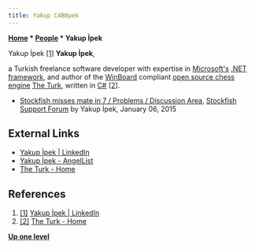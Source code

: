 ```yaml
---
title: Yakup C4B0pek
---
```

**[Home](Home "Home") \* [People](People "People") \* Yakup İpek**



[](File:YakupIpek.jpg) Yakup İpek <a id="cite-note-1" href="#cite-ref-1">[1]</a>
**Yakup İpek**,  

a Turkish freelance software developer with expertise in [Microsoft's](Microsoft "Microsoft") [.NET framework](https://en.wikipedia.org/wiki/.NET_Framework), and author of the [WinBoard](WinBoard "WinBoard") compliant [open source chess engine](Category:Open_Source "Category:Open Source") [The Turk](The_Turk_(TR) "The Turk (TR)"), written in [C#](C_sharp "C sharp") <a id="cite-note-2" href="#cite-ref-2">[2]</a>. 






* [Stockfish misses mate in 7 / Problems / Discussion Area](http://support.stockfishchess.org/discussions/problems/6467-stockfish-misses-mate-in-7), [Stockfish Support Forum](Computer_Chess_Forums "Computer Chess Forums") by Yakup İpek, January 06, 2015


## External Links


* [Yakup İpek | LinkedIn](https://www.linkedin.com/pub/yakup-i%CC%87pek/49/615/a04)
* [Yakup İpek - AngelList](https://angel.co/yakup-ipek-01)
* [The Turk - Home](http://theturk.codeplex.com/)


## References


1. <a id="cite-ref-1" href="#cite-note-1">[1]</a> [Yakup İpek | LinkedIn](https://www.linkedin.com/pub/yakup-i%CC%87pek/49/615/a04)
2. <a id="cite-ref-2" href="#cite-note-2">[2]</a> [The Turk - Home](http://theturk.codeplex.com/)

**[Up one level](People "People")**







 
